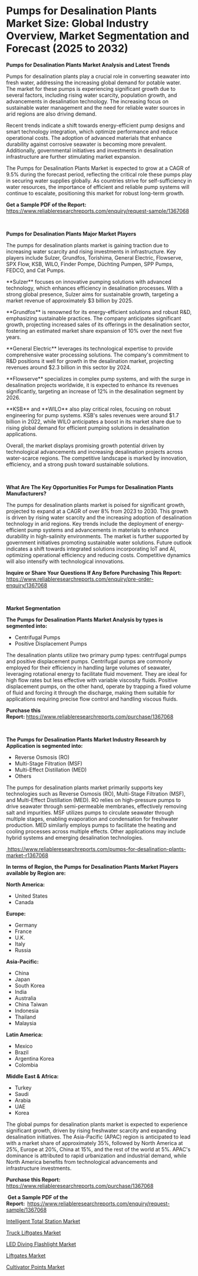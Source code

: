 <p><h1>Pumps for Desalination Plants Market Size: Global Industry Overview, Market Segmentation and Forecast (2025 to 2032)</h1></p><p><strong>Pumps for Desalination Plants Market Analysis and Latest Trends</strong></p>
<p><p>Pumps for desalination plants play a crucial role in converting seawater into fresh water, addressing the increasing global demand for potable water. The market for these pumps is experiencing significant growth due to several factors, including rising water scarcity, population growth, and advancements in desalination technology. The increasing focus on sustainable water management and the need for reliable water sources in arid regions are also driving demand. </p><p>Recent trends indicate a shift towards energy-efficient pump designs and smart technology integration, which optimize performance and reduce operational costs. The adoption of advanced materials that enhance durability against corrosive seawater is becoming more prevalent. Additionally, governmental initiatives and investments in desalination infrastructure are further stimulating market expansion. </p><p>The Pumps for Desalination Plants Market is expected to grow at a CAGR of 9.5% during the forecast period, reflecting the critical role these pumps play in securing water supplies globally. As countries strive for self-sufficiency in water resources, the importance of efficient and reliable pump systems will continue to escalate, positioning this market for robust long-term growth.</p></p>
<p><strong>Get a Sample PDF of the Report:&nbsp;</strong> <a href="https://www.reliableresearchreports.com/enquiry/request-sample/1367068?utm_campaign=3369&utm_medium=2&utm_source=Github&utm_content=ia&utm_term=22032025&utm_id=pumps-for-desalination-plants">https://www.reliableresearchreports.com/enquiry/request-sample/1367068</a></p>
<p>&nbsp;</p>
<p><strong>Pumps for Desalination Plants Major Market Players</strong></p>
<p><p>The pumps for desalination plants market is gaining traction due to increasing water scarcity and rising investments in infrastructure. Key players include Sulzer, Grundfos, Torishima, General Electric, Flowserve, SPX Flow, KSB, WILO, Finder Pompe, Düchting Pumpen, SPP Pumps, FEDCO, and Cat Pumps.</p><p>**Sulzer** focuses on innovative pumping solutions with advanced technology, which enhances efficiency in desalination processes. With a strong global presence, Sulzer aims for sustainable growth, targeting a market revenue of approximately $3 billion by 2025.</p><p>**Grundfos** is renowned for its energy-efficient solutions and robust R&D, emphasizing sustainable practices. The company anticipates significant growth, projecting increased sales of its offerings in the desalination sector, fostering an estimated market share expansion of 10% over the next five years.</p><p>**General Electric** leverages its technological expertise to provide comprehensive water processing solutions. The company's commitment to R&D positions it well for growth in the desalination market, projecting revenues around $2.3 billion in this sector by 2024.</p><p>**Flowserve** specializes in complex pump systems, and with the surge in desalination projects worldwide, it is expected to enhance its revenues significantly, targeting an increase of 12% in the desalination segment by 2026.</p><p>**KSB** and **WILO** also play critical roles, focusing on robust engineering for pump systems. KSB's sales revenues were around $1.7 billion in 2022, while WILO anticipates a boost in its market share due to rising global demand for efficient pumping solutions in desalination applications.</p><p>Overall, the market displays promising growth potential driven by technological advancements and increasing desalination projects across water-scarce regions. The competitive landscape is marked by innovation, efficiency, and a strong push toward sustainable solutions.</p></p>
<p>&nbsp;</p>
<p><strong>What Are The Key Opportunities For Pumps for Desalination Plants Manufacturers?</strong></p>
<p><p>The pumps for desalination plants market is poised for significant growth, projected to expand at a CAGR of over 8% from 2023 to 2030. This growth is driven by rising water scarcity and the increasing adoption of desalination technology in arid regions. Key trends include the deployment of energy-efficient pump systems and advancements in materials to enhance durability in high-salinity environments. The market is further supported by government initiatives promoting sustainable water solutions. Future outlook indicates a shift towards integrated solutions incorporating IoT and AI, optimizing operational efficiency and reducing costs. Competitive dynamics will also intensify with technological innovations.</p></p>
<p><strong>Inquire or Share Your Questions If Any Before Purchasing This Report:</strong> <a href="https://www.reliableresearchreports.com/enquiry/pre-order-enquiry/1367068?utm_campaign=3369&utm_medium=2&utm_source=Github&utm_content=ia&utm_term=22032025&utm_id=pumps-for-desalination-plants">https://www.reliableresearchreports.com/enquiry/pre-order-enquiry/1367068</a></p>
<p>&nbsp;</p>
<p><strong>Market Segmentation</strong></p>
<p><strong>The Pumps for Desalination Plants Market Analysis by types is segmented into:</strong></p>
<p><ul><li>Centrifugal Pumps</li><li>Positive Displacement Pumps</li></ul></p>
<p><p>The desalination plants utilize two primary pump types: centrifugal pumps and positive displacement pumps. Centrifugal pumps are commonly employed for their efficiency in handling large volumes of seawater, leveraging rotational energy to facilitate fluid movement. They are ideal for high flow rates but less effective with variable viscosity fluids. Positive displacement pumps, on the other hand, operate by trapping a fixed volume of fluid and forcing it through the discharge, making them suitable for applications requiring precise flow control and handling viscous fluids.</p></p>
<p><strong>Purchase this Report:&nbsp;</strong><a href="https://www.reliableresearchreports.com/purchase/1367068?utm_campaign=3369&utm_medium=2&utm_source=Github&utm_content=ia&utm_term=22032025&utm_id=pumps-for-desalination-plants">https://www.reliableresearchreports.com/purchase/1367068</a></p>
<p>&nbsp;</p>
<p><strong>The Pumps for Desalination Plants Market Industry Research by Application is segmented into:</strong></p>
<p><ul><li>Reverse Osmosis (RO)</li><li>Multi-Stage Filtration (MSF)</li><li>Multi-Effect Distillation (MED)</li><li>Others</li></ul></p>
<p><p>The pumps for desalination plants market primarily supports key technologies such as Reverse Osmosis (RO), Multi-Stage Filtration (MSF), and Multi-Effect Distillation (MED). RO relies on high-pressure pumps to drive seawater through semi-permeable membranes, effectively removing salt and impurities. MSF utilizes pumps to circulate seawater through multiple stages, enabling evaporation and condensation for freshwater production. MED similarly employs pumps to facilitate the heating and cooling processes across multiple effects. Other applications may include hybrid systems and emerging desalination technologies.</p></p>
<p><a href="https://www.reliableresearchreports.com/pumps-for-desalination-plants-market-r1367068?utm_campaign=3369&utm_medium=2&utm_source=Github&utm_content=ia&utm_term=22032025&utm_id=pumps-for-desalination-plants">&nbsp;https://www.reliableresearchreports.com/pumps-for-desalination-plants-market-r1367068</a></p>
<p><strong>In terms of Region, the Pumps for Desalination Plants Market Players available by Region are:</strong></p>
<p>
    <p> <strong> North America: </strong>
        <ul>
            <li>United States</li>
            <li>Canada</li>
        </ul>
        </p> 
    <p> <strong> Europe: </strong>
        <ul>
            <li>Germany</li>
            <li>France</li>
            <li>U.K.</li>
            <li>Italy</li>
            <li>Russia</li>
        </ul>
        </p> 
    <p> <strong> Asia-Pacific: </strong>
        <ul>
            <li>China</li>
            <li>Japan</li>
            <li>South Korea</li>
            <li>India</li>
            <li>Australia</li>
            <li>China Taiwan</li>
            <li>Indonesia</li>
            <li>Thailand</li>
            <li>Malaysia</li>
        </ul>
        </p> 
    <p> <strong> Latin America: </strong>
        <ul>
            <li>Mexico</li>
            <li>Brazil</li>
            <li>Argentina Korea</li>
            <li>Colombia</li>
        </ul>
        </p> 
    <p> <strong> Middle East & Africa: </strong>
        <ul>
            <li>Turkey</li>
            <li>Saudi</li>
            <li>Arabia</li>
            <li>UAE</li>
            <li>Korea</li>
        </ul>
    </p>
    </p>
<p><p>The global pumps for desalination plants market is expected to experience significant growth, driven by rising freshwater scarcity and expanding desalination initiatives. The Asia-Pacific (APAC) region is anticipated to lead with a market share of approximately 35%, followed by North America at 25%, Europe at 20%, China at 15%, and the rest of the world at 5%. APAC's dominance is attributed to rapid urbanization and industrial demand, while North America benefits from technological advancements and infrastructure investments.</p></p>
<p><strong>Purchase this Report: </strong><a href="https://www.reliableresearchreports.com/purchase/1367068?utm_campaign=3369&utm_medium=2&utm_source=Github&utm_content=ia&utm_term=22032025&utm_id=pumps-for-desalination-plants">https://www.reliableresearchreports.com/purchase/1367068</a></p>
<p>&nbsp;<strong>Get a Sample PDF of the Report:&nbsp;&nbsp;</strong><a href="https://www.reliableresearchreports.com/enquiry/request-sample/1367068?utm_campaign=3369&utm_medium=2&utm_source=Github&utm_content=ia&utm_term=22032025&utm_id=pumps-for-desalination-plants">https://www.reliableresearchreports.com/enquiry/request-sample/1367068</a></p>
<p><strong></strong></p>
<p><p><a href="https://www.linkedin.com/pulse/forecasting-intelligent-total-station-market-2025-2032-report-jsive?utm_campaign=3369&utm_medium=2&utm_source=Github&utm_content=ia&utm_term=22032025&utm_id=pumps-for-desalination-plants">Intelligent Total Station Market</a></p><p><a href="https://www.linkedin.com/pulse/truck-liftgates-market-size-growing-63-growth-rate-from-2025-8tfze?utm_campaign=3369&utm_medium=2&utm_source=Github&utm_content=ia&utm_term=22032025&utm_id=pumps-for-desalination-plants">Truck Liftgates Market</a></p><p><a href="https://www.linkedin.com/pulse/comprehensive-study-led-diving-flashlightmarket-segmentation-b2fee?utm_campaign=3369&utm_medium=2&utm_source=Github&utm_content=ia&utm_term=22032025&utm_id=pumps-for-desalination-plants">LED Diving Flashlight Market</a></p><p><a href="https://www.linkedin.com/pulse/thorough-analysis-global-regional-development-liftgates-market-aqkde?utm_campaign=3369&utm_medium=2&utm_source=Github&utm_content=ia&utm_term=22032025&utm_id=pumps-for-desalination-plants">Liftgates Market</a></p><p><a href="https://www.linkedin.com/pulse/cultivator-points-market-outlook-growth-trends-127-7tohe?utm_campaign=3369&utm_medium=2&utm_source=Github&utm_content=ia&utm_term=22032025&utm_id=pumps-for-desalination-plants">Cultivator Points Market</a></p></p>